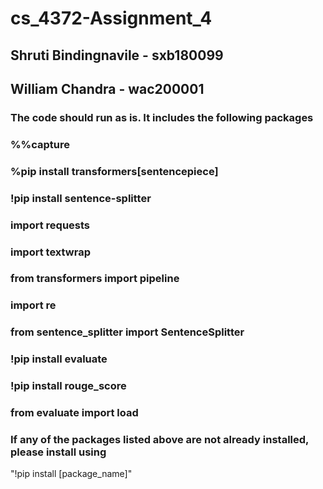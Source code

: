 # cs_4372-Assignment_4

## Shruti Bindingnavile - sxb180099
## William Chandra - wac200001

### The code should run as is. It includes the following packages

### %%capture

### %pip install transformers[sentencepiece]

### !pip install sentence-splitter

### import requests

### import textwrap

### from transformers import pipeline

### import re

### from sentence_splitter import SentenceSplitter

### !pip install evaluate

### !pip install rouge_score

### from evaluate import load

### If any of the packages listed above are not already installed, please install using

"!pip install [package_name]"
